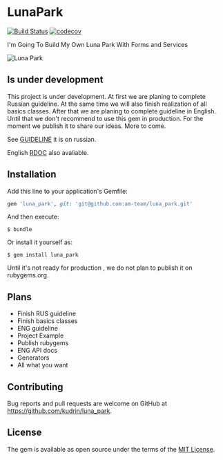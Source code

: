 # LunaPark
[![Build Status](https://travis-ci.org/am-team/luna_park.svg?branch=master)](https://travis-ci.org/am-team/luna_park)
[![codecov](https://codecov.io/gh/am-team/luna_park/branch/master/graph/badge.svg)](https://codecov.io/gh/am-team/luna_park)

I'm Going To Build My Own Luna Park With Forms and Services

![Luna Park](docs/_imgs/bender.jpeg)


## Is under development 

This project is under development. At first we are planing to complete Russian guideline. At the same time we will also finish realization of all basics classes. After that we are planing to complete guideline in English. Until that we don't recommend to use this gem in production. For the moment we publish it to share our ideas. More to come. 	

See [GUIDELINE](https://am-team.github.io/luna_park/) it is on russian.

English [RDOC](https://rubydoc.info/github/am-team/luna_park/master) also avaliable.

## Installation

Add this line to your application's Gemfile:

```ruby
gem 'luna_park', git: 'git@github.com:am-team/luna_park.git'
```

And then execute:

    $ bundle

Or install it yourself as:

    $ gem install luna_park

Until it's not ready for production , we do not plan to publish it on rubygems.org.


## Plans

- Finish RUS guideline
- Finish basics classes
- ENG guideline
- Project Example
- Publish rubygems
- ENG API docs
- Generators
- All what you want

## Contributing

Bug reports and pull requests are welcome on GitHub at https://github.com/kudrin/luna_park.

## License

The gem is available as open source under the terms of the [MIT License](https://opensource.org/licenses/MIT).
